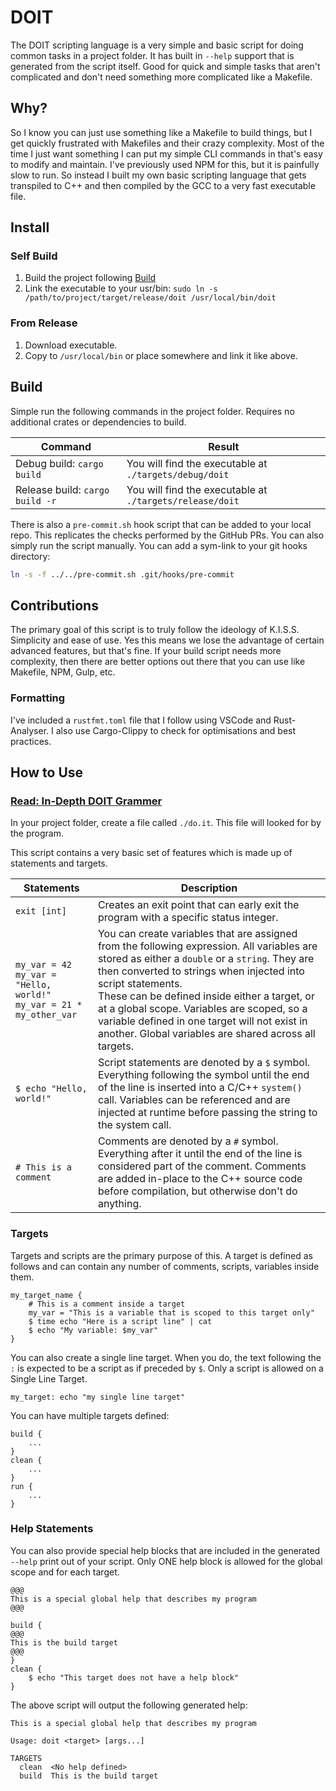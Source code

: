 # DOIT

The DOIT scripting language is a very simple and basic script for doing common tasks in a project folder. It has built in `--help` support that is generated from the script itself. Good for quick and simple tasks that aren't complicated and don't need something more complicated like a Makefile.

## Why?

So I know you can just use something like a Makefile to build things, but I get quickly frustrated with Makefiles and their crazy complexity. Most of the time I just want something I can put my simple CLI commands in that's easy to modify and maintain. I've previously used NPM for this, but it is painfully slow to run. So instead I built my own basic scripting language that gets transpiled to C++ and then compiled by the GCC to a very fast executable file.

## Install

### Self Build

1. Build the project following [Build](#Build)
2. Link the executable to your usr/bin: `sudo ln -s /path/to/project/target/release/doit /usr/local/bin/doit`

### From Release

1. Download executable.
2. Copy to `/usr/local/bin` or place somewhere and link it like above.

## Build

Simple run the following commands in the project folder. Requires no additional crates or dependencies to build.

| Command                         | Result                                                   |
| ------------------------------- | -------------------------------------------------------- |
| Debug build: `cargo build`      | You will find the executable at `./targets/debug/doit`   |
| Release build: `cargo build -r` | You will find the executable at `./targets/release/doit` |

There is also a `pre-commit.sh` hook script that can be added to your local repo. This replicates the checks performed by the GitHub PRs. You can also simply run the script manually. You can add a sym-link to your git hooks directory:

```sh
ln -s -f ../../pre-commit.sh .git/hooks/pre-commit
```

## Contributions

The primary goal of this script is to truly follow the ideology of K.I.S.S. Simplicity and ease of use. Yes this means we lose the advantage of certain advanced features, but that's fine. If your build script needs more complexity, then there are better options out there that you can use like Makefile, NPM, Gulp, etc.

### Formatting

I've included a `rustfmt.toml` file that I follow using VSCode and Rust-Analyser. I also use Cargo-Clippy to check for optimisations and best practices.

## How to Use

### [Read: In-Depth DOIT Grammer](docs/grammar.md)

In your project folder, create a file called `./do.it`. This file will looked for by the program.

This script contains a very basic set of features which is made up of statements and targets.

| Statements                                                   | Description                                                  |
| ------------------------------------------------------------ | ------------------------------------------------------------ |
| `exit [int]`                                                 | Creates an exit point that can early exit the program with a specific status integer. |
| `my_var = 42`<br />`my_var = "Hello, world!"`<br />`my_var = 21 * my_other_var` | You can create variables that are assigned from the following expression. All variables are stored as either a `double` or a `string`. They are then converted to strings when injected into script statements.<br />These can be defined inside either a target, or at a global scope. Variables are scoped, so a variable defined in one target will not exist in another. Global variables are shared across all targets. |
| `$ echo "Hello, world!" `                                    | Script statements are denoted by a `$` symbol. Everything following the symbol until the end of the line is inserted into a C/C++ `system()` call. Variables can be referenced and are injected at runtime before passing the string to the system call. |
| `# This is a comment`                                        | Comments are denoted by a `#` symbol. Everything after it until the end of the line is considered part of the comment. Comments are added in-place to the C++ source code before compilation, but otherwise don't do anything. |

### Targets

Targets and scripts are the primary purpose of this. A target is defined as follows and can contain any number of comments, scripts, variables inside them.

```
my_target_name {
	# This is a comment inside a target
	my_var = "This is a variable that is scoped to this target only"
	$ time echo "Here is a script line" | cat
	$ echo "My variable: $my_var"
}
```

You can also create a single line target. When you do, the text following the `:` is expected to be a script as if preceded by `$`. Only a script is allowed on a Single Line Target.

```
my_target: echo "my single line target"
```

You can have multiple targets defined:

```
build {
	...
}
clean {
	...
}
run {
	...
}
```

### Help Statements

You can also provide special help blocks that are included in the generated `--help` print out of your script. Only ONE help block is allowed for the global scope and for each target.

```
@@@
This is a special global help that describes my program
@@@

build {
@@@
This is the build target
@@@
}
clean {
	$ echo "This target does not have a help block"
}
```

The above script will output the following generated help:

```
This is a special global help that describes my program

Usage: doit <target> [args...]

TARGETS
  clean  <No help defined>
  build  This is the build target
```

